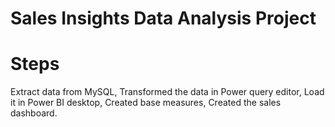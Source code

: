 # Sales Insights Data Analysis Project
# Steps
Extract data from MySQL, Transformed the data in Power query editor, Load it in Power BI desktop, Created base measures, Created the sales dashboard.
